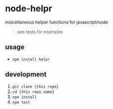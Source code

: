 # node-helpr

miscellaneous helper functions for javascript/node

> see tests for examples

## usage

- `npm install helpr`

## development

1. `git clone {this repo}`
1. `cd {this repo name}`
1. `npm install`
1. `npm test`

